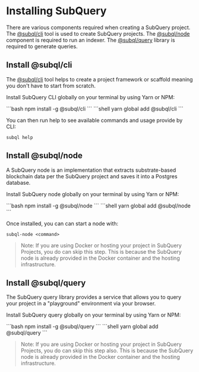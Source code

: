 # Installing SubQuery

There are various components required when creating a SubQuery project. The [@subql/cli](https://github.com/subquery/subql/tree/docs-new-section/packages/cli) tool is used to create SubQuery projects. The [@subql/node](https://github.com/subquery/subql/tree/docs-new-section/packages/node) component is required to run an indexer. The [@subql/query](https://github.com/subquery/subql/tree/docs-new-section/packages/query) library is required to generate queries.

## Install @subql/cli

The [@subql/cli](https://github.com/subquery/subql/tree/docs-new-section/packages/cli) tool helps to create a project framework or scaffold meaning you don't have to start from scratch.  

Install SubQuery CLI globally on your terminal by using Yarn or NPM:

<CodeGroup>
  <CodeGroupItem title="NPM">
  ```bash
  npm install -g @subql/cli
  ```
  </CodeGroupItem>

  <CodeGroupItem title="YARN" active>
  ```shell
  yarn global add @subql/cli
  ```
  </CodeGroupItem>
</CodeGroup>

You can then run help to see available commands and usage provide by CLI:

```shell
subql help
```
## Install @subql/node

A SubQuery node is an implementation that extracts substrate-based blockchain data per the SubQuery project and saves it into a Postgres database.

Install SubQuery node globally on your terminal by using Yarn or NPM:

<CodeGroup>
  <CodeGroupItem title="NPM">
  ```bash
  npm install -g @subql/node
  ```
  </CodeGroupItem>

  <CodeGroupItem title="YARN" active>
  ```shell
  yarn global add @subql/node
  ```
  </CodeGroupItem>
</CodeGroup>

Once installed, you can can start a node with:

```shell
subql-node <command>
```
> Note: If you are using Docker or hosting your project in SubQuery Projects, you do can skip this step. This is because the SubQuery node is already provided in the Docker container and the hosting infrastructure. 

## Install @subql/query

The SubQuery query library provides a service that allows you to query your project in a "playground" environment via your browser. 

Install SubQuery query globally on your terminal by using Yarn or NPM:

<CodeGroup>
  <CodeGroupItem title="NPM">
  ```bash
  npm install -g @subql/query
  ```
  </CodeGroupItem>

  <CodeGroupItem title="YARN" active>
  ```shell
  yarn global add @subql/query
  ```
  </CodeGroupItem>
</CodeGroup>

> Note: If you are using Docker or hosting your project in SubQuery Projects, you do can skip this step also. This is because the SubQuery node is already provided in the Docker container and the hosting infrastructure. 